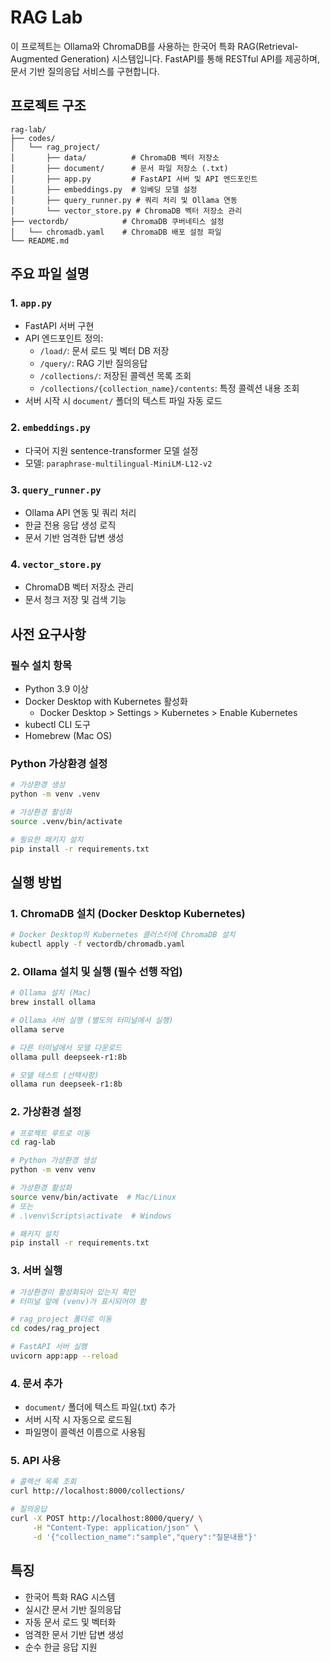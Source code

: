 # RAG Lab

이 프로젝트는 Ollama와 ChromaDB를 사용하는 한국어 특화 RAG(Retrieval-Augmented Generation) 시스템입니다. FastAPI를 통해 RESTful API를 제공하며, 문서 기반 질의응답 서비스를 구현합니다.

## 프로젝트 구조

```
rag-lab/
├── codes/
│   └── rag_project/
│       ├── data/          # ChromaDB 벡터 저장소
│       ├── document/      # 문서 파일 저장소 (.txt)
│       ├── app.py         # FastAPI 서버 및 API 엔드포인트
│       ├── embeddings.py  # 임베딩 모델 설정
│       ├── query_runner.py # 쿼리 처리 및 Ollama 연동
│       └── vector_store.py # ChromaDB 벡터 저장소 관리
├── vectordb/            # ChromaDB 쿠버네티스 설정
│   └── chromadb.yaml    # ChromaDB 배포 설정 파일
└── README.md
```

## 주요 파일 설명

### 1. `app.py`
- FastAPI 서버 구현
- API 엔드포인트 정의:
  - `/load/`: 문서 로드 및 벡터 DB 저장
  - `/query/`: RAG 기반 질의응답
  - `/collections/`: 저장된 콜렉션 목록 조회
  - `/collections/{collection_name}/contents`: 특정 콜렉션 내용 조회
- 서버 시작 시 `document/` 폴더의 텍스트 파일 자동 로드

### 2. `embeddings.py`
- 다국어 지원 sentence-transformer 모델 설정
- 모델: `paraphrase-multilingual-MiniLM-L12-v2`

### 3. `query_runner.py`
- Ollama API 연동 및 쿼리 처리
- 한글 전용 응답 생성 로직
- 문서 기반 엄격한 답변 생성

### 4. `vector_store.py`
- ChromaDB 벡터 저장소 관리
- 문서 청크 저장 및 검색 기능

## 사전 요구사항

### 필수 설치 항목
- Python 3.9 이상
- Docker Desktop with Kubernetes 활성화
  - Docker Desktop > Settings > Kubernetes > Enable Kubernetes
- kubectl CLI 도구
- Homebrew (Mac OS)

### Python 가상환경 설정
```bash
# 가상환경 생성
python -m venv .venv

# 가상환경 활성화
source .venv/bin/activate

# 필요한 패키지 설치
pip install -r requirements.txt
```

## 실행 방법

### 1. ChromaDB 설치 (Docker Desktop Kubernetes)

```bash
# Docker Desktop의 Kubernetes 클러스터에 ChromaDB 설치
kubectl apply -f vectordb/chromadb.yaml
```

### 2. Ollama 설치 및 실행 (필수 선행 작업)
```bash
# Ollama 설치 (Mac)
brew install ollama

# Ollama 서버 실행 (별도의 터미널에서 실행)
ollama serve

# 다른 터미널에서 모델 다운로드
ollama pull deepseek-r1:8b

# 모델 테스트 (선택사항)
ollama run deepseek-r1:8b
```

### 2. 가상환경 설정
```bash
# 프로젝트 루트로 이동
cd rag-lab

# Python 가상환경 생성
python -m venv venv

# 가상환경 활성화
source venv/bin/activate  # Mac/Linux
# 또는
# .\venv\Scripts\activate  # Windows

# 패키지 설치
pip install -r requirements.txt
```

### 3. 서버 실행
```bash
# 가상환경이 활성화되어 있는지 확인
# 터미널 앞에 (venv)가 표시되어야 함

# rag_project 폴더로 이동
cd codes/rag_project

# FastAPI 서버 실행
uvicorn app:app --reload
```

### 4. 문서 추가
- `document/` 폴더에 텍스트 파일(.txt) 추가
- 서버 시작 시 자동으로 로드됨
- 파일명이 콜렉션 이름으로 사용됨

### 5. API 사용
```bash
# 콜렉션 목록 조회
curl http://localhost:8000/collections/

# 질의응답
curl -X POST http://localhost:8000/query/ \
     -H "Content-Type: application/json" \
     -d '{"collection_name":"sample","query":"질문내용"}'
```

## 특징
- 한국어 특화 RAG 시스템
- 실시간 문서 기반 질의응답
- 자동 문서 로드 및 벡터화
- 엄격한 문서 기반 답변 생성
- 순수 한글 응답 지원

